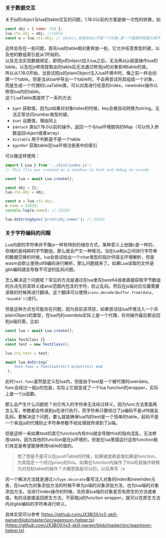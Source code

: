 ### 关于数据交互

关于js的object与lua的table交互的问题，1.18.0以前的方案是做一次性的转换，如

```js
const obj = { name: 233 };
lua.ctx.obj = obj; //table
const o = lua.ctx.obj; // object,但是和obj不是一个对象,是一个值相同但是引用不同的新对象。
```

这样会存在一些问题，首先lua的table相对更奔放一些，它允许任意类型的键，以及他的数组索引是从1开始的。  
以及无法实现数据绑定，即把js的object加入lua之后，无法再从js层面操作lua的table。以及在js修改提取出的table后无法通过修改js的对象影响table的值。  
所以从1.18.0开始，当尝试把js的plainObject注入lua环境中时，像之前一样会创建一个table。但是当从lua中导出一个table时，不会再尝试将其组成一个对象，而是生成一个代理的LuaTable类，可以对其进行任意的index，newindex操作以修改lua内的table。  
这个LuaTable类提供了一系列方法:

-   `$get` 获取值，因为js如果对对象index的时候，key会被自动转换为string。无法正常访问number类型的键。
-   `$set` 设置值，理由同上
-   `$detach` 类似1.18.0以前的操作，返回一个与lua环境脱钩的Map（可以传入参数返回object或者array）
-   `$istable` 用于判断是不是一个table
-   `$getRef` 获取table在lua环境注册表中的索引

可以像这样使用：

```js
import { Lua } from '../dist/index.js';
// This file was created as a sandbox to test and debug on vscode

const lua = await Lua.create();

const obj = {};
lua.ctx.obj = obj;

const o = lua.ctx.obj;
o.name = 23333;
console.log(o.name); // 23333

lua.doStringSync('print(obj.name)'); // 23333
```

### 关于字符编码的问题

Lua内部的字符串并不像js一样有特别的储存方式，某种意义上他跟c是一样的，存储的是纯粹的字节数组，那么就会产生一种情况。当在lua和js之间进行字符串的数据交换的时候，lua会尝试给出一个char类型的指针供宿主环境解析，但是wasm会默认使用utf8编码进行解析，那么问题就来了。如果Lua读取的文件是gbk编码就会导致不可逆的乱码问题。

怎么解决这个问题呢？常见的方法是通过在lua里先base64或者直接获取字节数组的办法先将其转义成ansi范围内包含的字符，防止乱码。然后在js端对应位置需要读取的时候再进行翻译。这个翻译可以使用`iconv.decode(Buffer.from(data, 'base64'))`进行。

但是这种方式也可能存在问题，因为目前该项目，如果尝试往lua环境注入一个非plainObject的类型，在lua内的userdata实际上是一个代理，任何操作最后都会回到js端托管。比如

```js
const lua = await Lua.create();

class TestClass {}
const test = new TestClass();

lua.ctx.test = test;

await lua.doString(`
    test.func = function(str) print(str) end
`);
```

此时`test.func`虽然是定义在lua内，但是由于test是一个被代理的userdata。func会经过一层js的包装，实际上它就变成了一个lua function的wrapper，实际上是一个js函数。

那么会产生什么问题呢？向它传入的字符串无法经过转义，因为func方法里面再怎么写，参数都会传递到js在进行执行，而字符串只要经过了js编码不是utf8就会乱码。要解决这个问题，要么就是确保lua内的test是一个简单的table。起码不是一个来自js的代理防止字符串参数不经处理就传递到了js端。

但是这样一来如果test的其它function内有this就会导致this的指向混乱，无法修改table。因为其他的function是在js环境的，但是在lua里面运行这些function我们肯定是希望能够修改table的值的。

> 想了想是不是可以在pushTable的时候，如果键或者是值如果是function，为其指定一个经过proxy的this。如果在function内操作了this将其操作转换为对目标table的操作？大概思路是可以的。以后再写（x

另一个解决方法就是通过`JsType.decorate`重写注入对象的index和newindex元表，在lua内为对象添加方法的时候不单为js端的对象添加方法，也为lua端的对象添加方法，当进行index操作的时候，先检查lua端的对象是否有原生的方法或者值，有的话直接返回原生方法，不获取js的function wrapper。就可以在原生方法内对gbk编码的字符串进行转义。

具体实现可以参考 [https://github.com/JX3BOX/jx3-skill-parser/blob/master/src/wasmoon-helper.ts](https://github.com/JX3BOX/jx3-skill-parser/blob/master/src/wasmoon-helper.ts)
